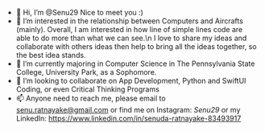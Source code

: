 - 👋 Hi, I’m @Senu29 Nice to meet you :)
- 👀 I’m interested in the relationship between Computers and Aircrafts (mainly). Overall, I am interested in how line of simple lines code are able to do more than what we can see.\n I love to share my ideas and collaborate with others ideas then help to bring all the ideas together, so the best idea stands. 
- 🌱 I’m currently majoring in Computer Science in The Pennsylvania State College, University Park, as a Sophomore.
- 💞️ I’m looking to collaborate on App Development, Python and SwiftUI Coding, or even Critical Thinking Programs 
- 📫 Anyone need to reach me, please email to senu.ratnayake@gmail.com or find me on Instagram: _Senu29_ or my LinkedIn: https://www.linkedin.com/in/senuda-ratnayake-83493917

<!---
Senu29/Senu29 is a ✨ special ✨ repository because its `README.md` (this file) appears on your GitHub profile.
You can click the Preview link to take a look at your changes.
--->
